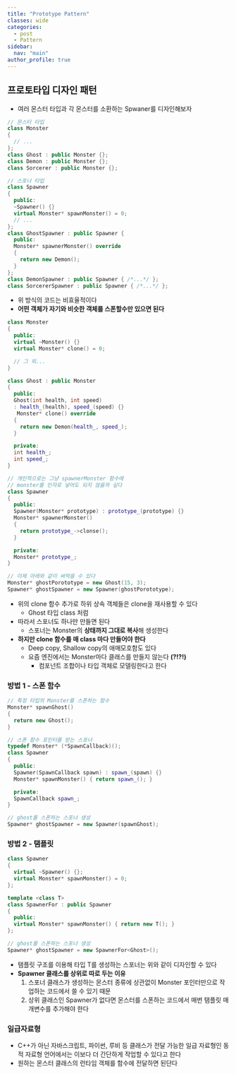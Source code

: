 ```yaml
---
title: "Prototype Pattern"
classes: wide
categories: 
  - post
  - Pattern
sidebar:
  nav: "main"
author_profile: true
---
```

   
## 프로토타입 디자인 패턴
* 여러 몬스터 타입과 각 몬스터를 소환하는 Spwaner를 디자인해보자

```c++
// 몬스터 타입
class Monster
{
  // ...
};
class Ghost : public Monster {};
class Demon : public Monster {};
class Sorcerer : public Monster {};

// 스포너 타입
class Spawner
{
  public:
  ~Spawner() {}
  virtual Monster* spawnMonster() = 0;
  // ...
};
class GhostSpawner : public Spawner {
  public: 
  Monster* spawnerMonster() override
  {
    return new Demon();
  }
};
class DemonSpawner : public Spawner { /*...*/ };
class SorcererSpawner : public Spawner { /*...*/ };
```

* 위 방식의 코드는 비효율적이다
* **어떤 객체가 자기와 비슷한 객체를 스폰할수만 있으면 된다**

```c++
class Monster
{
  public:
  virtual ~Monster() {}
  virtual Monster* clone() = 0;

  // 그 외...
}

class Ghost : public Monster
{
  public:
  Ghost(int health, int speed)
  : health_(health), speed_(speed) {}
   Monster* clone() override
  {
    return new Demon(health_, speed_);
  }

  private:
  int health_;
  int speed_;
}

// 개인적으로는 그냥 spawnerMonster 함수에 
// monster를 인자로 넣어도 되지 않을까 싶다
class Spawner
{
  public:
  Spawner(Monster* prototype) : prototype_(prototype) {}
  Monster* spawnerMonster() 
  {
    return prototype_->clonse();
  }

  private:
  Monster* prototype_;
}

// 이제 아래와 같이 써먹을 수 있다
Monster* ghostPorototype = new Ghost(15, 3);
Spawner* ghostSpawner = new Spawner(ghostPorototype);
```
* 위의 clone 함수 추가로 하위 상속 객체들은 clone을 재사용할 수 있다
  * Ghost 타입 class 처럼
* 따라서 스포너도 하나만 만들면 된다
  * 스포너는 Monster의 **상태까지 그대로 복사**해 생성한다
* **하지만 clone 함수를 매 class 마다 만들어야 한다**
  * Deep copy, Shallow copy의 애매모호함도 있다
  * 요즘 엔진에서는 Monster마다 클래스를 만들지 않는다 **(?!?!)**
    * 컴포넌트 조합이나 타입 객체로 모델링한다고 한다

### 방법 1 - 스폰 함수

```c++
// 특정 타입의 Monster를 스폰하는 함수
Monster* spawnGhost()
{
  return new Ghost();
}

// 스폰 함수 포인터를 받는 스포너
typedef Monster* (*SpawnCallback)();
class Spawner
{
  public:
  Spawner(SpawnCallback spawn) : spawn_(spawn) {}
  Monster* spawnMonster() { return spawn_(); }

  private:
  SpawnCallback spawn_;
}

// ghost를 스폰하는 스포너 생성
Spawner* ghostSpawner = new Spawner(spawnGhost);
```

### 방법 2 - 탬플릿

```c++
class Spawner 
{
  virtual ~Spawner() {};
  virtual Monster* spawnMonster() = 0;
};

template <class T>
class SpawnerFor : public Spawner
{
  public:
  virtual Monster* spawnMonster() { return new T(); }
};

// ghost를 스폰하는 스포너 생성
Spawner* ghostSpawner = new SpawnerFor<Ghost>();
```
* 탬플릿 구조를 이용해 타입 T를 생성하는 스포너는 위와 같이 디자인할 수 있다
* **Spawner 클래스를 상위로 따로 두는 이유**
  1. 스포너 클래스가 생성하는 몬스터 종류에 상관없이 Monster 포인터만으로 작업하는 코드에서 쓸 수 있기 때문
  2. 상위 클래스인 Spawner가 없다면 몬스터를 스폰하는 코드에서 매번 탬플릿 매개변수를 추가해야 한다

### 일급자료형
* C++가 아닌 자바스크립트, 파이썬, 루비 등 클래스가 전달 가능한 일급 자료형인 동적 자료형 언어에서는 이보다 더 간단하게 작업할 수 있다고 한다
* 원하는 몬스터 클래스의 런타임 객체를 함수에 전달하면 된단다

